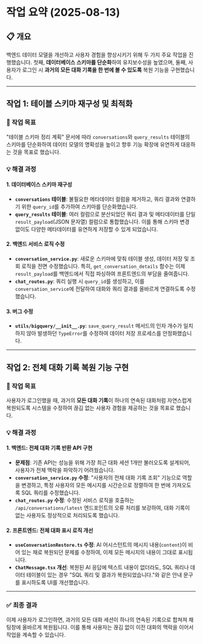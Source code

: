 # 작업 요약 (2025-08-13)

## 📋 개요

백엔드 데이터 모델을 개선하고 사용자 경험을 향상시키기 위해 두 가지 주요 작업을 진행했습니다. 첫째, **데이터베이스 스키마를 단순화**하여 유지보수성을 높였으며, 둘째, 사용자가 로그인 시 **과거의 모든 대화 기록을 한 번에 볼 수 있도록** 복원 기능을 구현했습니다.

---

## 작업 1: 테이블 스키마 재구성 및 최적화

### 🎯 작업 목표
"테이블 스키마 정리 계획" 문서에 따라 `conversations`와 `query_results` 테이블의 스키마를 단순화하여 데이터 모델의 명확성을 높이고 향후 기능 확장에 유연하게 대응하는 것을 목표로 했습니다.

### 💡 해결 과정

#### 1. 데이터베이스 스키마 재구성
- **`conversations` 테이블**: 불필요한 메타데이터 컬럼을 제거하고, 쿼리 결과와 연결하기 위한 `query_id`를 추가하여 스키마를 단순화했습니다.
- **`query_results` 테이블**: 여러 컬럼으로 분산되었던 쿼리 결과 및 메타데이터를 단일 `result_payload`(JSON 문자열) 컬럼으로 통합했습니다. 이를 통해 스키마 변경 없이도 다양한 메타데이터를 유연하게 저장할 수 있게 되었습니다.

#### 2. 백엔드 서비스 로직 수정
- **`conversation_service.py`**: 새로운 스키마에 맞춰 테이블 생성, 데이터 저장 및 조회 로직을 전면 수정했습니다. 특히, `get_conversation_details` 함수는 이제 `result_payload`를 백엔드에서 직접 파싱하여 프론트엔드의 부담을 줄여줍니다.
- **`chat_routes.py`**: 쿼리 실행 시 `query_id`를 생성하고, 이를 `conversation_service`에 전달하여 대화와 쿼리 결과를 올바르게 연결하도록 수정했습니다.

#### 3. 버그 수정
- **`utils/bigquery/__init__.py`**: `save_query_result` 메서드의 인자 개수가 일치하지 않아 발생하던 `TypeError`를 수정하여 데이터 저장 프로세스를 안정화했습니다.

---

## 작업 2: 전체 대화 기록 복원 기능 구현

### 🎯 작업 목표
사용자가 로그인했을 때, 과거의 **모든 대화 기록**이 하나의 연속된 대화처럼 자연스럽게 복원되도록 시스템을 수정하여 끊김 없는 사용자 경험을 제공하는 것을 목표로 했습니다.

### 💡 해결 과정

#### 1. 백엔드: 전체 대화 기록 반환 API 구현
- **문제점**: 기존 API는 성능을 위해 가장 최근 대화 세션 1개만 불러오도록 설계되어, 사용자가 전체 맥락을 파악하기 어려웠습니다.
- **`conversation_service.py` 수정**: "사용자의 전체 대화 기록 조회" 기능으로 역할을 변경하고, 특정 사용자의 모든 메시지를 시간순으로 정렬하여 한 번에 가져오도록 SQL 쿼리를 수정했습니다.
- **`chat_routes.py` 수정**: 수정된 서비스 로직을 호출하는 `/api/conversations/latest` 엔드포인트의 오류 처리를 보강하여, 대화 기록이 없는 사용자도 정상적으로 처리되도록 했습니다.

#### 2. 프론트엔드: 전체 대화 표시 로직 개선
- **`useConversationRestore.ts` 수정**: AI 어시스턴트의 메시지 내용(`content`)이 비어 있는 채로 복원되던 문제를 수정하여, 이제 모든 메시지의 내용이 그대로 표시됩니다.
- **`ChatMessage.tsx` 개선**: 복원된 AI 응답에 텍스트 내용이 없더라도, SQL 쿼리나 데이터 테이블이 있는 경우 "SQL 쿼리 및 결과가 복원되었습니다."와 같은 안내 문구를 표시하도록 UI를 개선했습니다.

---

### ✅ 최종 결과

이제 사용자가 로그인하면, 과거의 모든 대화 세션이 하나의 연속된 기록으로 합쳐져 채팅창에 올바르게 복원됩니다. 이를 통해 사용자는 끊김 없이 이전 대화의 맥락을 이어서 작업을 계속할 수 있습니다.